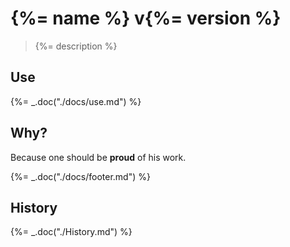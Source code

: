 # {%= name %} v{%= version %}

> {%= description %}

## Use

{%= _.doc("./docs/use.md") %}

## Why?

Because one should be **proud** of his work.

{%= _.doc("./docs/footer.md") %}

## History

{%= _.doc("./History.md") %}
